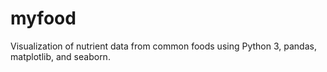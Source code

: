 # myfood
Visualization of nutrient data from common foods using Python 3, pandas, matplotlib, and seaborn.

